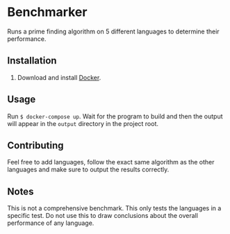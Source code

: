 # Benchmarker

Runs a prime finding algorithm on 5 different languages to determine their performance.

## Installation

1. Download and install [Docker](https://docs.docker.com/get-docker/).

## Usage

Run `$ docker-compose up`.
Wait for the program to build and then the output will appear in the `output` directory in the project root.

## Contributing

Feel free to add languages, follow the exact same algorithm as the other languages and make sure to output the results correctly.

## Notes

This is not a comprehensive benchmark. This only tests the languages in a specific test. Do not use this to draw conclusions about the overall performance of any language.